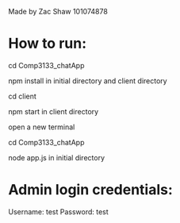 Made by Zac Shaw 101074878

# How to run:

cd Comp3133_chatApp

npm install in initial directory and client directory

cd client

npm start in client directory

open a new terminal

cd Comp3133_chatApp

node app.js in initial directory 

# Admin login credentials:

Username: test
Password: test
